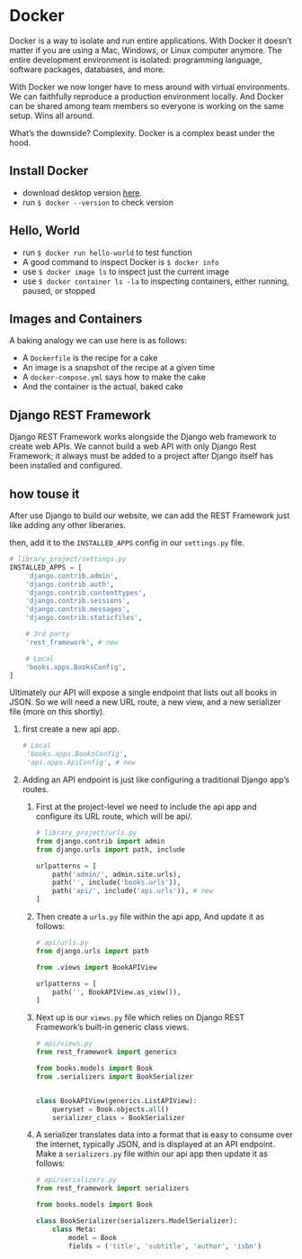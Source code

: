 # Docker

Docker is a way to isolate and run entire applications. With Docker it doesn’t matter if you are using a Mac, Windows, or Linux computer anymore. The entire development environment is isolated: programming language, software packages, databases, and more.

With Docker we now longer have to mess around with virtual environments. We can faithfully reproduce a production environment locally. And Docker can be shared among team members so everyone is working on the same setup. Wins all around.

What’s the downside? Complexity. Docker is a complex beast under the hood.

## Install Docker

- download desktop version [here](https://www.docker.com/get-started).
- run ```$ docker --version``` to check version

## Hello, World

- run ```$ docker run hello-world``` to test function
- A good command to inspect Docker is ```$ docker info```
- use ```$ docker image ls``` to inspect just the current image
- use ```$ docker container ls -la``` to inspecting containers, either running, paused, or stopped

## Images and Containers

A baking analogy we can use here is as follows:

- A ```Dockerfile``` is the recipe for a cake
- An image is a snapshot of the recipe at a given time
- A ```docker-compose.yml``` says how to make the cake
- And the container is the actual, baked cake

## Django REST Framework

Django REST Framework works alongside the Django web framework to create web APIs. We cannot build a web API with only Django Rest Framework; it always must be added to a project after Django itself has been installed and configured.

## how touse it

After use Django to build our website, we can add the REST Framework just like adding any other liberaries.

then, add it to the ```INSTALLED_APPS``` config in our ```settings.py``` file.

```python
# library_project/settings.py
INSTALLED_APPS = [
    'django.contrib.admin',
    'django.contrib.auth',
    'django.contrib.contenttypes',
    'django.contrib.sessions',
    'django.contrib.messages',
    'django.contrib.staticfiles',

    # 3rd party
    'rest_framework', # new

    # Local
    'books.apps.BooksConfig',
]
```

Ultimately our API will expose a single endpoint that lists out all books in JSON. So we will need a new URL route, a new view, and a new serializer file (more on this shortly).

1. first create a new api app.
   ```python
   # Local
    'books.apps.BooksConfig',
    'api.apps.ApiConfig', # new
    ```
2. Adding an API endpoint is just like configuring a traditional Django app’s routes.
    1. First at the project-level we need to include the api app and configure its URL route, which will be api/.

        ```python
        # library_project/urls.py
        from django.contrib import admin
        from django.urls import path, include

        urlpatterns = [
            path('admin/', admin.site.urls),
            path('', include('books.urls')),
            path('api/', include('api.urls')), # new
        ]
        ```

    2. Then create a ```urls.py``` file within the api app, And update it as follows:

        ```python
        # api/urls.py
        from django.urls import path

        from .views import BookAPIView

        urlpatterns = [
            path('', BookAPIView.as_view()),
        ]
        ```

    3. Next up is our ```views.py``` file which relies on Django REST Framework’s built-in generic class views.

        ```python
        # api/views.py
        from rest_framework import generics

        from books.models import Book
        from .serializers import BookSerializer


        class BookAPIView(generics.ListAPIView):
            queryset = Book.objects.all()
            serializer_class = BookSerializer
        ```

    4. A serializer translates data into a format that is easy to consume over the internet, typically JSON, and is displayed at an API endpoint.
    Make a ```serializers.py``` file within our api app then update it as follows:

        ```python
        # api/serializers.py
        from rest_framework import serializers

        from books.models import Book

        class BookSerializer(serializers.ModelSerializer):
            class Meta:
                model = Book
                fields = ('title', 'subtitle', 'author', 'isbn')
        ```
